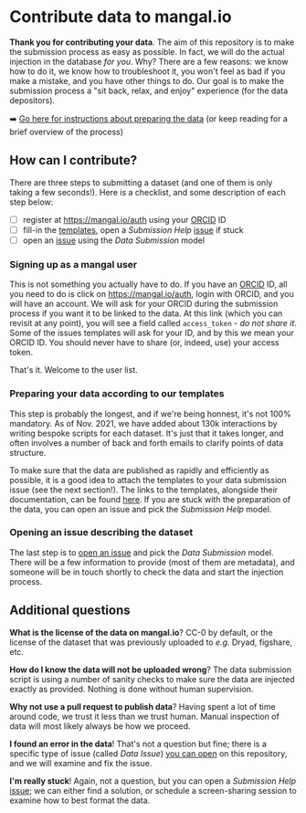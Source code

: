 # Contribute data to mangal.io

**Thank you for contributing your data**. The aim of this repository is to make
the submission process as easy as possible. In fact, we will do the actual
injection in the database *for you*. Why? There are a few reasons: we know how
to do it, we know how to troubleshoot it, you won't feel as bad if you make a
mistake, and you have other things to do. Our goal is to make the submission
process a "sit back, relax, and enjoy" experience (for the data depositors).

➡️ [Go here for instructions about preparing the data][templates] (or keep
reading for a brief overview of the process)

## How can I contribute?

There are three steps to submitting a dataset (and one of them is only taking a
few seconds!). Here is a checklist, and some description of each step below:

- [ ] register at <https://mangal.io/auth> using your [ORCID] ID
- [ ] fill-in the [templates], open a *Submission Help* [issue] if stuck
- [ ] open an [issue] using the *Data Submission* model

### Signing up as a mangal user

This is not something you actually have to do. If you have an [ORCID] ID, all
you need to do is click on <https://mangal.io/auth>, login with ORCID, and you
will have an account. We will ask for your ORCID during the submission process
if you want it to be linked to the data. At this link (which you can revisit at
any point), you will see a field called `access_token` - *do not share it*. Some
of the issues templates will ask for your ID, and by this we mean your ORCID ID.
You should never have to share (or, indeed, use) your access token.

That's it. Welcome to the user list.

### Preparing your data according to our templates

This step is probably the longest, and if we're being honnest, it's not 100%
mandatory. As of Nov. 2021, we have added about 130k interactions by writing
bespoke scripts for each dataset. It's just that it takes longer, and often
involves a number of back and forth emails to clarify points of data structure.

To make sure that the data are published as rapidly and efficiently as possible,
it is a good idea to attach the templates to your data submission issue (see the
next section!). The links to the templates, alongside their documentation, can
be found [here][templates]. If you are stuck with the preparation of the data,
you can open an issue and pick the *Submission Help* model.

### Opening an issue describing the dataset

The last step is to [open an issue][issue] and pick the *Data Submission* model.
There will be a few information to provide (most of them are metadata), and
someone will be in touch shortly to check the data and start the injection
process.

## Additional questions

**What is the license of the data on mangal.io**? CC-0 by default, or the
license of the dataset that was previously uploaded to *e.g.* Dryad, figshare,
etc.

**How do I know the data will not be uploaded wrong**? The data submission
script is using a number of sanity checks to make sure the data are injected
exactly as provided. Nothing is done without human supervision.

**Why not use a pull request to publish data**? Having spent a lot of time
around code, we trust it less than we trust human. Manual inspection of data
will most likely always be how we proceed.

**I found an error in the data**! That's not a question but fine; there is a
specific type of issue (called *Data Issue*) [you can open][issue] on this
repository, and we will examine and fix the issue.

**I'm really stuck**! Again, not a question, but you can open a *Submission
Help* [issue]; we can either find a solution, or schedule a screen-sharing
session to examine how to best format the data.

<!-- Below are the links used in the document -->

[ORCID]: https://orcid.org/
[issue]: https://github.com/mangal-interactions/contribute/issues/new/choose
[templates]: https://github.com/mangal-interactions/contribute/tree/main/templates